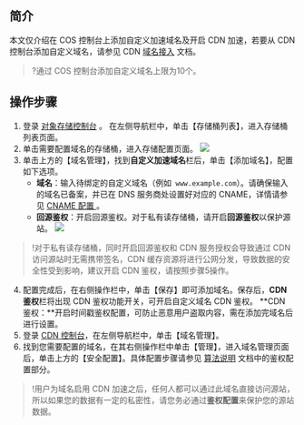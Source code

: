 ## 简介
本文仅介绍在 COS 控制台上添加自定义加速域名及开启 CDN 加速，若要从 CDN 控制台添加自定义域名，请参见 CDN  [域名接入](https://cloud.tencent.com/document/product/228/5734) 文档。 
>?通过 COS 控制台添加自定义域名上限为10个。

## 操作步骤

1. 登录 [对象存储控制台](https://console.cloud.tencent.com/cos5) 。 在左侧导航栏中，单击【存储桶列表】，进入存储桶列表页面。
2. 单击需要配置域名的存储桶，进入存储配置页面。
![](https://main.qcloudimg.com/raw/f0868afb4209d10b0c152b6e364fc460.jpg)
3. 单击上方的【域名管理】，找到**自定义加速域名**栏后，单击【添加域名】，配置如下选项。
	- **域名**：输入待绑定的自定义域名（例如` www.example.com`）。请确保输入的域名已备案，并已在 DNS 服务商处设置好对应的 CNAME，详情请参见 [CNAME 配置 ](https://cloud.tencent.com/document/product/228/3121)。
	- **回源鉴权**：开启回源鉴权。对于私有读存储桶，请开启**回源鉴权**以保护源站。
		![](https://main.qcloudimg.com/raw/b70664a7da5a81e819a662a9e8253976.png)
> !对于私有读存储桶，同时开启回源鉴权和 CDN 服务授权会导致通过 CDN 访问源站时无需携带签名，CDN 缓存资源将进行公网分发，导致数据的安全性受到影响，建议开启 CDN 鉴权，请按照步骤5操作。
4. 配置完成后，在右侧操作栏中，单击【保存】即可添加域名。保存后，**CDN 鉴权**栏将出现 CDN 鉴权功能开关，可开启自定义域名 CDN 鉴权。
   **CDN 鉴权：**开启时间戳鉴权配置，可防止恶意用户盗取内容，需在添加完域名后进行设置。
5. 登录 [CDN 控制台](https://console.cloud.tencent.com/cdn/access)，在左侧导航栏中，单击【域名管理】。
6. 找到您需要配置的域名，在其右侧操作栏中单击【管理】，进入域名管理页面后，单击上方的【安全配置】。具体配置步骤请参见 [算法说明](https://cloud.tencent.com/document/product/228/33115) 文档中的鉴权配置部分。

> !用户为域名启用 CDN 加速之后，任何人都可以通过此域名直接访问源站，所以如果您的数据有一定的私密性，请您务必通过**鉴权配置**来保护您的源站数据。
